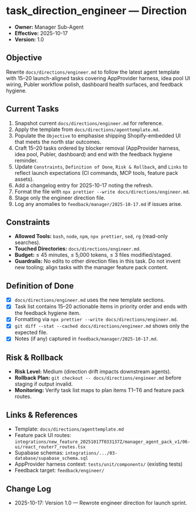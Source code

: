 # task_direction_engineer — Direction

- **Owner:** Manager Sub-Agent
- **Effective:** 2025-10-17
- **Version:** 1.0

## Objective

Rewrite `docs/directions/engineer.md` to follow the latest agent template with 15–20 launch-aligned tasks covering AppProvider harness, idea pool UI wiring, Publer workflow polish, dashboard health surfaces, and feedback hygiene.

## Current Tasks

1. Snapshot current `docs/directions/engineer.md` for reference.
2. Apply the template from `docs/directions/agenttemplate.md`.
3. Populate the `Objective` to emphasise shipping Shopify-embedded UI that meets the north star outcomes.
4. Craft 15–20 tasks ordered by blocker removal (AppProvider harness, idea pool, Publer, dashboard) and end with the feedback hygiene reminder.
5. Update `Constraints`, `Definition of Done`, `Risk & Rollback`, and `Links` to reflect launch expectations (CI commands, MCP tools, feature pack assets).
6. Add a changelog entry for 2025-10-17 noting the refresh.
7. Format the file with `npx prettier --write docs/directions/engineer.md`.
8. Stage only the engineer direction file.
9. Log any anomalies to `feedback/manager/2025-10-17.md` if issues arise.

## Constraints

- **Allowed Tools:** `bash`, `node`, `npm`, `npx prettier`, `sed`, `rg` (read-only searches).
- **Touched Directories:** `docs/directions/engineer.md`.
- **Budget:** ≤ 45 minutes, ≤ 5,000 tokens, ≤ 3 files modified/staged.
- **Guardrails:** No edits to other direction files in this task. Do not invent new tooling; align tasks with the manager feature pack content.

## Definition of Done

- [x] `docs/directions/engineer.md` uses the new template sections.
- [x] Task list contains 15–20 actionable items in priority order and ends with the feedback hygiene item.
- [x] Formatting via `npx prettier --write docs/directions/engineer.md`.
- [x] `git diff --stat --cached docs/directions/engineer.md` shows only the expected file.
- [x] Notes (if any) captured in `feedback/manager/2025-10-17.md`.

## Risk & Rollback

- **Risk Level:** Medium (direction drift impacts downstream agents).
- **Rollback Plan:** `git checkout -- docs/directions/engineer.md` before staging if output invalid.
- **Monitoring:** Verify task list maps to plan items T1–T6 and feature pack routes.

## Links & References

- Template: `docs/directions/agenttemplate.md`
- Feature pack UI routes: `integrations/new_feature_20251017T033137Z/manager_agent_pack_v1/06-ui/react_router7_routes.tsx`
- Supabase schemas: `integrations/.../03-database/supabase_schema.sql`
- AppProvider harness context: `tests/unit/components/` (existing tests)
- Feedback target: `feedback/engineer/`

## Change Log

- 2025-10-17: Version 1.0 — Rewrote engineer direction for launch sprint.
